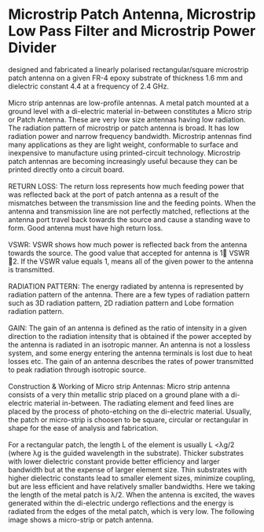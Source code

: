 # Microstrip Patch Antenna, Microstrip Low Pass Filter and Microstrip Power Divider

designed and fabricated a linearly polarised rectangular/square microstrip patch antenna on a given FR-4 epoxy substrate of thickness 1.6 mm and dielectric constant 4.4 at a frequency of 2.4 GHz.<br><br>
Micro strip antennas are low-profile antennas. A metal patch mounted at a ground level with a di-electric material in-between constitutes a Micro strip or Patch Antenna. These are very low size antennas having low radiation. The radiation pattern of microstrip or patch antenna is broad. It has low radiation power and narrow frequency bandwidth. Microstrip antennas find many applications as they are light weight, conformable to surface and inexpensive to manufacture using printed-circuit technology. Microstrip patch antennas are becoming increasingly useful because they can be printed directly onto a circuit board.<br><br>
RETURN LOSS: The return loss represents how much feeding power that was reflected back at the port of patch antenna as a result of the mismatches between the transmission line and the feeding points. When the antenna and transmission line are not perfectly matched, reflections at the antenna port travel back towards the source and cause a standing wave to form. Good antenna must have high return loss.<br><br>
VSWR: VSWR shows how much power is reflected back from the antenna towards the source. The good value that accepted for antenna is 1 VSWR 2. If the VSWR value equals 1, means all of the given power to the antenna is transmitted.<br><br>
RADIATION PATTERN: The energy radiated by antenna is represented by radiation pattern of the antenna. There are a few types of radiation pattern such as 3D radiation pattern, 2D radiation pattern and Lobe formation radiation pattern.<br><br>
GAIN: The gain of an antenna is defined as the ratio of intensity in a given direction to the radiation intensity that is obtained if the power accepted by the antenna is radiated in an isotropic manner. An antenna is not a lossless system, and some energy entering the antenna terminals is lost due to heat losses etc. The gain of an antenna describes the rates of power transmitted to peak radiation through isotropic source.<br><br>
Construction & Working of Micro strip Antennas: Micro strip antenna consists of a very thin metallic strip placed on a ground plane with a di-electric material in-between. The radiating element and feed lines are placed by the process of photo-etching on the di-electric material. Usually, the patch or micro-strip is choosen to be square, circular or rectangular in shape for the ease of analysis and fabrication.<br><br>
For a rectangular patch, the length L of the element is usually L <λg/2 (where λg is the guided wavelength in the substrate). Thicker substrates with lower dielectric constant provide better efficiency and larger bandwidth but at the expense of larger element size. Thin substrates with higher dielectric constants lead to smaller element sizes, minimize coupling, but are less efficient and have relatively smaller bandwidths. Here we taking the length of the metal patch is λ/2. When the antenna is excited, the waves generated within the di-electric undergo reflections and the energy is radiated from the edges of the metal patch, which is very low. The following image shows a micro-strip or patch antenna.<br><br><br><br><br><br>

